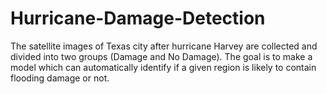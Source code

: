 # Hurricane-Damage-Detection
The satellite images of Texas city after hurricane Harvey are collected and divided into two groups (Damage and No Damage). The goal is to make a model which can automatically identify if a given region is likely to contain flooding damage or not.
